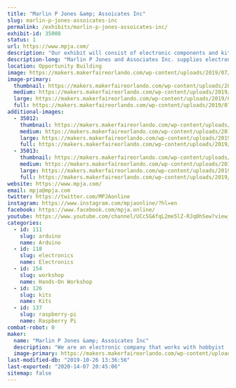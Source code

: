 ```yaml
---
title: "Marlin P Jones &amp; Assoicates Inc"
slug: marlin-p-jones-assoicates-inc
permalink: /exhibits/marlin-p-jones-assoicates-inc/
exhibit-id: 35008
status: 1
url: https://www.mpja.com/
description: "Our exhibit will consist of electronic components and kits for the kids. Along with hands on projects that  the kids can build on site. and see the what Scientific principles can do. "
description-long: "Marlin P Jones and Associates Inc. supplies electronic parts and components to the hobbyist and industrial world. We will have our catalog of supplies available for the interested individuals. We will have supplies available for purchase along with projects that the kids can purchase and build on sight. We also will have hands on items where the kids can see what scientific principles can do."
location: Opportunity Building
image: https://makers.makerfaireorlando.com/wp-content/uploads/2019/07/IMG_5315.jpg
image-primary:
  thumbnail: https://makers.makerfaireorlando.com/wp-content/uploads/2019/07/IMG_5315-150x150.jpg
  medium: https://makers.makerfaireorlando.com/wp-content/uploads/2019/07/IMG_5315-300x225.jpg
  large: https://makers.makerfaireorlando.com/wp-content/uploads/2019/07/IMG_5315.jpg
  full: https://makers.makerfaireorlando.com/wp-content/uploads/2019/07/IMG_5315.jpg
additional-images:
  - 35012:
    thumbnail: https://makers.makerfaireorlando.com/wp-content/uploads/2019/07/16142536_1149406625156810_3036177738358698316_n-150x150.jpg
    medium: https://makers.makerfaireorlando.com/wp-content/uploads/2019/07/16142536_1149406625156810_3036177738358698316_n-225x300.jpg
    large: https://makers.makerfaireorlando.com/wp-content/uploads/2019/07/16142536_1149406625156810_3036177738358698316_n.jpg
    full: https://makers.makerfaireorlando.com/wp-content/uploads/2019/07/16142536_1149406625156810_3036177738358698316_n.jpg
  - 35013:
    thumbnail: https://makers.makerfaireorlando.com/wp-content/uploads/2019/07/Moms-Iphone-503-150x150.jpg
    medium: https://makers.makerfaireorlando.com/wp-content/uploads/2019/07/Moms-Iphone-503-225x300.jpg
    large: https://makers.makerfaireorlando.com/wp-content/uploads/2019/07/Moms-Iphone-503-768x1024.jpg
    full: https://makers.makerfaireorlando.com/wp-content/uploads/2019/07/Moms-Iphone-503.jpg
website: https://www.mpja.com/
email: mpja@mpja.com
twitter: https://twitter.com/MPJAonline
instagram: https://www.instagram.com/mpjaonline/?hl=en
facebook: https://www.facebook.com/mpja.online/
youtube: https://www.youtube.com/channel/UCc5GAfqL2me5lZ-RJq0hSew?view_as=subscriber
categories:
  - id: 111
    slug: arduino
    name: Arduino
  - id: 118
    slug: electronics
    name: Electronics
  - id: 154
    slug: workshop
    name: Hands-On Workshop
  - id: 126
    slug: kits
    name: Kits
  - id: 137
    slug: raspberry-pi
    name: Raspberry Pi
combat-robot: 0
maker:
  name: "Marlin P Jones &amp; Assoicates Inc"
  description: "We are an electronic company that works with hobbyist  and Makers with parts and supplies. We have kits for the kids to create there own items. We supply soldering irons and accessories for the kid to learn how to solder and work with electronics. "
  image-primary: https://makers.makerfaireorlando.com/wp-content/uploads/2019/07/63019_391470484283765_520449786_n.jpg
last-modified-db: "2019-10-26 13:36:56"
last-exported: "2020-14-07 20:45:06"
sitemap: false
---
```

